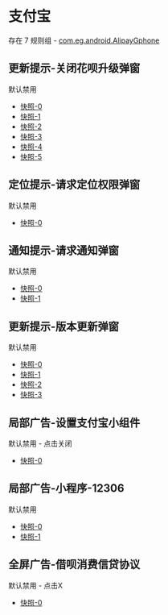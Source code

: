 # 支付宝

存在 7 规则组 - [com.eg.android.AlipayGphone](/src/apps/com.eg.android.AlipayGphone.ts)

## 更新提示-关闭花呗升级弹窗

默认禁用

- [快照-0](https://i.gkd.li/import/12737055)
- [快照-1](https://i.gkd.li/import/13183946)
- [快照-2](https://i.gkd.li/import/12826077)
- [快照-3](https://i.gkd.li/import/12915864)
- [快照-4](https://i.gkd.li/import/13631362)
- [快照-5](https://i.gkd.li/import/13857535)

## 定位提示-请求定位权限弹窗

默认禁用

- [快照-0](https://i.gkd.li/import/12792688)

## 通知提示-请求通知弹窗

默认禁用

- [快照-0](https://i.gkd.li/import/13194955)
- [快照-1](https://i.gkd.li/import/13669620)

## 更新提示-版本更新弹窗

默认禁用

- [快照-0](https://i.gkd.li/import/13327095)
- [快照-1](https://i.gkd.li/import/13490805)
- [快照-2](https://i.gkd.li/import/13580594)
- [快照-3](https://i.gkd.li/import/13490797)

## 局部广告-设置支付宝小组件

默认禁用 - 点击关闭

- [快照-0](https://i.gkd.li/import/13327349)

## 局部广告-小程序-12306

默认禁用

- [快照-0](https://i.gkd.li/import/13763314)
- [快照-1](https://i.gkd.li/import/13763315)

## 全屏广告-借呗消费信贷协议

默认禁用 - 点击X

- [快照-0](https://i.gkd.li/import/13915022)
